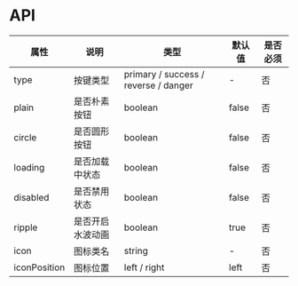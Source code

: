 # API

|    属性    |   说明   |    类型    |  默认值  | 是否必须 |
| --------- | ------- | --------- | ------- | -------  |
| type    | 按键类型 |  primary / success / reverse / danger | - | 否 |
| plain   | 是否朴素按钮  |  boolean   | false   | 否 |
| circle  | 是否圆形按钮  |  boolean   | false   | 否 |
| loading | 是否加载中状态 |  boolean   | false   | 否 |
| disabled | 是否禁用状态 |  boolean   | false   | 否 |
| ripple | 是否开启水波动画 |  boolean   | true   | 否 |
| icon | 图标类名 |  string   | -   | 否 |
| iconPosition | 图标位置 |  left / right   | left   | 否 |